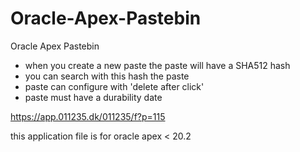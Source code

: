 # Oracle-Apex-Pastebin
Oracle Apex Pastebin

- when you create a new paste the paste will have a SHA512 hash
- you can search with this hash the paste
- paste can configure with 'delete after click'
- paste must have a durability date

https://app.011235.dk/011235/f?p=115

this application file is for oracle apex < 20.2
